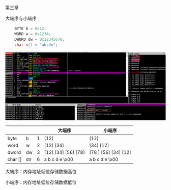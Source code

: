 第三章

大端序与小端序

```c
    BYTE b = 0x12;
    WORD w = 0x1234;
    DWORD dw = 0x12345678;
    char s[] = "abcde";

```

![image-20211101195123259](3/image-20211101195123259.png)

|         |      |      | 大端序              | 小端序               |
| ------- | ---- | ---- | ------------------- | -------------------- |
| byte    | b    | 1    | [12]                | [12]                 |
| word    | w    | 2    | [12] [34]           | [34] [12]            |
| dword   | dw   | 3    | [12] [34] [56] [78] | [78 ] [56] [34] [12] |
| char [] | str  | 6    | a b c d e \x00      | a b c d e \x00       |

大端序：内存地址低位存储数据高位

小端序：内存地址低位存储数据低位

